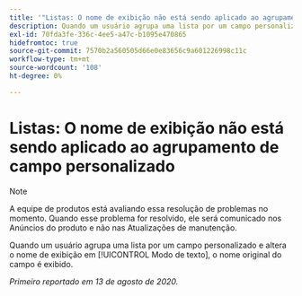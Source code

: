 ```yaml
---
title: '"Listas: O nome de exibição não está sendo aplicado ao agrupamento de campo personalizado'''
description: Quando um usuário agrupa uma lista por um campo personalizado e altera o nome de exibição no Modo de texto, o nome original do campo é exibido.
exl-id: 70fda3fe-336c-4ee5-a47c-b1095e470865
hidefromtoc: true
source-git-commit: 7570b2a560505d66e0e83656c9a601226998c11c
workflow-type: tm+mt
source-wordcount: '108'
ht-degree: 0%

---
```


# Listas: O nome de exibição não está sendo aplicado ao agrupamento de campo personalizado

>[!NOTE]
>
>A equipe de produtos está avaliando essa resolução de problemas no momento. Quando esse problema for resolvido, ele será comunicado nos Anúncios do produto e não nas Atualizações de manutenção.

Quando um usuário agrupa uma lista por um campo personalizado e altera o nome de exibição em [!UICONTROL Modo de texto], o nome original do campo é exibido.

_Primeiro reportado em 13 de agosto de 2020._
